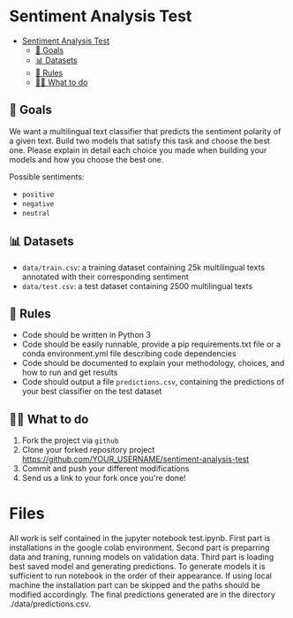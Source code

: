 # Sentiment Analysis Test

- [Sentiment Analysis Test](#sentiment-analysis-test)
  - [🎯 Goals](#user-content--goals)
  - [📊 Datasets](#user-content--datasets)
  - [📖 Rules](#user-content--rules)
  - [👩‍💻 What to do](#user-content--what-to-do)

## 🎯 Goals

We want a multilingual text classifier that predicts the sentiment polarity of a given text.
Build two models that satisfy this task and choose the best one.
Please explain in detail each choice you made when building your models and how you choose the best one.

Possible sentiments:
* `positive`
* `negative`
* `neutral`

## 📊 Datasets

* `data/train.csv`: a training dataset containing 25k multilingual texts annotated with their corresponding sentiment
* `data/test.csv`: a test dataset containing 2500 multilingual texts

## 📖 Rules

* Code should be written in Python 3
* Code should be easily runnable, provide a pip requirements.txt file or a conda environment.yml file describing code dependencies
* Code should be documented to explain your methodology, choices, and how to run and get results
* Code should output a file `predictions.csv`, containing the predictions of your best classifier on the test dataset

## 👩‍💻 What to do

1. Fork the project via `github`
2. Clone your forked repository project https://github.com/YOUR_USERNAME/sentiment-analysis-test
3. Commit and push your different modifications
4. Send us a link to your fork once you're done!

# Files
All work is self contained in the jupyter notebook test.ipynb.
First part is installations in the google colab environment. Second part is preparring data and traning, running models on validation data. Third part is loading best saved model and generating predictions.
To generate models it is sufficient to run notebook in the order of their appearance. If using local machine the installation part can be skipped and the paths should be modified accordingly.
The final predictions generated are in the directory ./data/predictions.csv.

